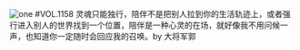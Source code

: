 ![one](http://image.wufazhuce.com/Fp8U7x6hd6TWBhYsOFGYaKxoO6BE)
#VOL.1158
灵魂只能独行，陪伴不是把别人拉到你的生活轨迹上，或者强行进入别人的世界找到一个位置，陪伴是一种心灵的在场，就好像我不用问候一声，也知道你一定随时会回应我的召唤。by 大将军郭